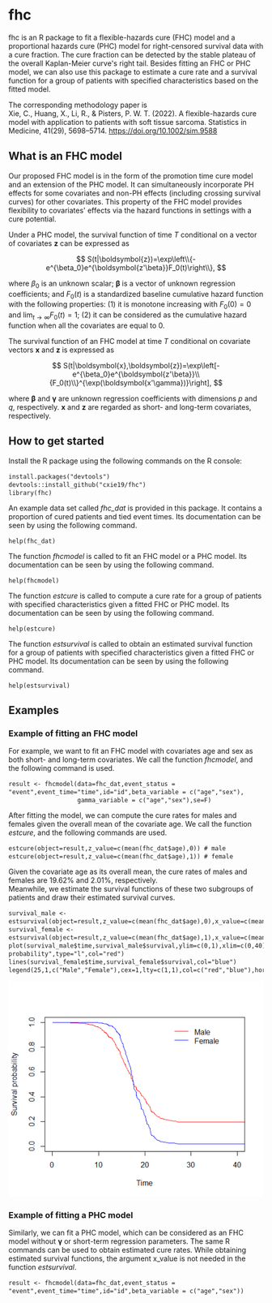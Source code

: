 # fhc
fhc is an R package to fit a flexible-hazards cure (FHC) model and a
proportional hazards cure (PHC) model for right-censored survival data
with a cure fraction. The cure fraction can be detected by the stable
plateau of the overall Kaplan-Meier curve's right tail. Besides fitting an FHC or
PHC model, we can also use this package to estimate a cure rate and a
survival function for a group of patients with specified characteristics
based on the fitted model. <br />

The corresponding methodology paper is <br />
Xie, C., Huang, X., Li, R., & Pisters, P. W. T. (2022). A flexible-hazards cure model with application to patients with soft tissue sarcoma. Statistics in Medicine, 41(29), 5698–5714. https://doi.org/10.1002/sim.9588

## What is an FHC model

Our proposed FHC model is in the form of the promotion time cure model
and an extension of the PHC model. It can simultaneously incorporate PH
effects for some covariates and non-PH effects (including crossing
survival curves) for other covariates. This property of the FHC model
provides flexibility to covariates' effects via the hazard functions in
settings with a cure potential. <br />

Under a PHC model, the survival function of time $T$ conditional on a
vector of covariates $\boldsymbol{z}$ can be expressed as 

$$
 S(t|\boldsymbol{z})=\exp\left\\{-e^{\beta_0}e^{\boldsymbol{z'\beta}}F_0(t)\right\\},
$$ 

where $\beta_0$ is an unknown scalar; 
$\boldsymbol{\beta}$ is a
vector of unknown regression coefficients; 
and $F_0(t)$ is a standardized baseline cumulative hazard function with the following
properties: (1) it is monotone increasing with $F_0(0)=0$ and
$\lim_{t \to \infty}F_0(t)=1$; (2) it can be considered as the
cumulative hazard function when all the covariates are equal to 0.<br />

The survival function of an FHC model at time $T$ conditional on 
covariate vectors 
$\boldsymbol{x}$ and $\boldsymbol{z}$ is expressed as 

$$
S(t|\boldsymbol{x},\boldsymbol{z})=\exp\left[-e^{\beta_0}e^{\boldsymbol{z'\beta}}\\{F_0(t)\\}^{\exp(\boldsymbol{x'\gamma})}\right],
$$ 

where $\boldsymbol{\beta}$ 
and $\boldsymbol{\gamma}$ 
are unknown
regression coefficients with dimensions $p$ and $q$, respectively.
$\boldsymbol{x}$ and $\boldsymbol{z}$ are regarded as short- and
long-term covariates, respectively.

## How to get started

Install the R package using the following commands on the R console:

```{r}
install.packages("devtools")
devtools::install_github("cxie19/fhc")
library(fhc)
```

An example data set called *fhc_dat* is provided in this package. It
contains a proportion of cured patients and tied event times. Its
documentation can be seen by using the following command.

```{r}
help(fhc_dat)
```

The function *fhcmodel* is called to fit an FHC model or a PHC model. Its
documentation can be seen by using the following command.

```{r}
help(fhcmodel)
```

The function *estcure* is called to compute a cure rate for a group of
patients with specified characteristics given a fitted FHC or PHC model.
Its documentation can be seen by using the following command.

```{r}
help(estcure)
```

The function *estsurvival* is called to obtain an estimated survival
function for a group of patients with specified characteristics given a
fitted FHC or PHC model. Its documentation can be seen by using the
following command.

```{r}
help(estsurvival)
```

## Examples

### Example of fitting an FHC model

For example, we want to fit an FHC model with covariates age and sex as
both short- and long-term covariates. We call the function *fhcmodel*,
and the following command is used.

```{r}
result <- fhcmodel(data=fhc_dat,event_status = "event",event_time="time",id="id",beta_variable = c("age","sex"), 
                   gamma_variable = c("age","sex"),se=F)
```

After fitting the model, we can compute the cure rates for males and
females given the overall mean of the covariate age. We call the function
*estcure*, and the following commands are used.

```{r}
estcure(object=result,z_value=c(mean(fhc_dat$age),0)) # male
estcure(object=result,z_value=c(mean(fhc_dat$age),1)) # female
```

Given the covariate age as its overall mean, the cure rates of males and
females are 19.62% and 2.01%, respectively.<br /> Meanwhile, we estimate
the survival functions of these two subgroups of patients and draw their
estimated survival curves.

```{r}
survival_male <- estsurvival(object=result,z_value=c(mean(fhc_dat$age),0),x_value=c(mean(fhc_dat$age),0),event_time="time")
survival_female <- estsurvival(object=result,z_value=c(mean(fhc_dat$age),1),x_value=c(mean(fhc_dat$age),1),event_time="time")
plot(survival_male$time,survival_male$survival,ylim=c(0,1),xlim=c(0,40),xlab="Time",ylab="Survival probability",type="l",col="red")
lines(survival_female$time,survival_female$survival,col="blue")
legend(25,1,c("Male","Female"),cex=1,lty=c(1,1),col=c("red","blue"),horiz=F,bty="n")
```

![](example_plot.png)

### Example of fitting a PHC model

Similarly, we can fit a PHC model, which can be considered as an FHC
model without $\boldsymbol{\gamma}$ or short-term regression parameters.
The same R commands can be used to obtain estimated cure rates. While
obtaining estimated survival functions, the argument x_value is not
needed in the function *estsurvival*.

```{r}
result <- fhcmodel(data=fhc_dat,event_status = "event",event_time="time",id="id",beta_variable = c("age","sex"))
```
